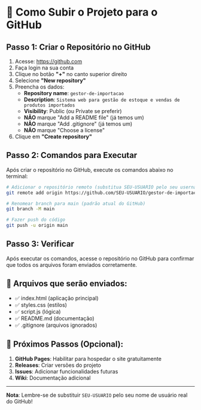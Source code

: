 # 🚀 Como Subir o Projeto para o GitHub

## Passo 1: Criar o Repositório no GitHub

1. Acesse: https://github.com
2. Faça login na sua conta
3. Clique no botão **"+"** no canto superior direito
4. Selecione **"New repository"**
5. Preencha os dados:
   - **Repository name**: `gestor-de-importacao`
   - **Description**: `Sistema web para gestão de estoque e vendas de produtos importados`
   - **Visibility**: Public (ou Private se preferir)
   - **NÃO** marque "Add a README file" (já temos um)
   - **NÃO** marque "Add .gitignore" (já temos um)
   - **NÃO** marque "Choose a license"
6. Clique em **"Create repository"**

## Passo 2: Comandos para Executar

Após criar o repositório no GitHub, execute os comandos abaixo no terminal:

```bash
# Adicionar o repositório remoto (substitua SEU-USUARIO pelo seu username do GitHub)
git remote add origin https://github.com/SEU-USUARIO/gestor-de-importacao.git

# Renomear branch para main (padrão atual do GitHub)
git branch -M main

# Fazer push do código
git push -u origin main
```

## Passo 3: Verificar

Após executar os comandos, acesse o repositório no GitHub para confirmar que todos os arquivos foram enviados corretamente.

## 📁 Arquivos que serão enviados:

- ✅ index.html (aplicação principal)
- ✅ styles.css (estilos)
- ✅ script.js (lógica)
- ✅ README.md (documentação)
- ✅ .gitignore (arquivos ignorados)

## 🎯 Próximos Passos (Opcional):

1. **GitHub Pages**: Habilitar para hospedar o site gratuitamente
2. **Releases**: Criar versões do projeto
3. **Issues**: Adicionar funcionalidades futuras
4. **Wiki**: Documentação adicional

---

**Nota**: Lembre-se de substituir `SEU-USUARIO` pelo seu nome de usuário real do GitHub!